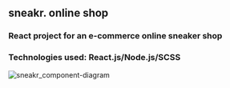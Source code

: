 ## sneakr. online shop

### React project for an e-commerce online sneaker shop

### Technologies used: React.js/Node.js/SCSS

![sneakr_component-diagram](https://user-images.githubusercontent.com/65340138/91661475-9ca53980-eadc-11ea-8871-8bab465361b6.png)

